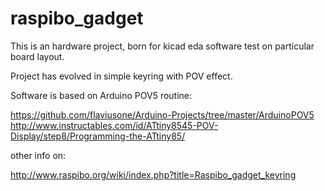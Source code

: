 # raspibo_gadget

This is an hardware project, born for kicad eda software test on particular board layout.

Project has evolved in simple keyring with POV effect. 

Software is based on Arduino POV5 routine:

https://github.com/flaviusone/Arduino-Projects/tree/master/ArduinoPOV5
http://www.instructables.com/id/ATtiny8545-POV-Display/step8/Programming-the-ATtiny85/

other info on:

http://www.raspibo.org/wiki/index.php?title=Raspibo_gadget_keyring
